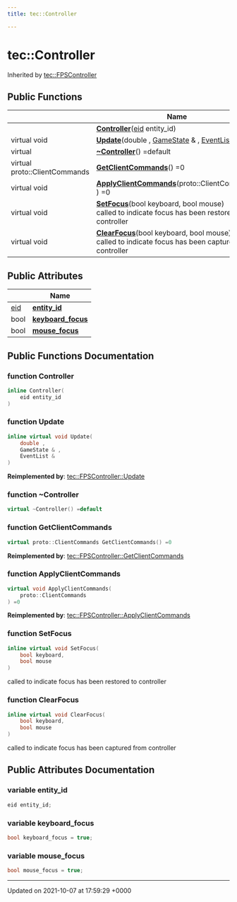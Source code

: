 ```yaml
---
title: tec::Controller

---
```


# tec::Controller





Inherited by [tec::FPSController](/engine/Classes/structtec_1_1_f_p_s_controller/)

## Public Functions

|                | Name           |
| -------------- | -------------- |
| | **[Controller](/engine/Classes/structtec_1_1_controller/#function-controller)**([eid](/engine/Namespaces/namespacetec/#typedef-eid) entity_id) |
| virtual void | **[Update](/engine/Classes/structtec_1_1_controller/#function-update)**(double , [GameState](/engine/Classes/structtec_1_1_game_state/) & , [EventList](/engine/Classes/structtec_1_1_event_list/) & ) |
| virtual | **[~Controller](/engine/Classes/structtec_1_1_controller/#function-~controller)**() =default |
| virtual proto::ClientCommands | **[GetClientCommands](/engine/Classes/structtec_1_1_controller/#function-getclientcommands)**() =0 |
| virtual void | **[ApplyClientCommands](/engine/Classes/structtec_1_1_controller/#function-applyclientcommands)**(proto::ClientCommands ) =0 |
| virtual void | **[SetFocus](/engine/Classes/structtec_1_1_controller/#function-setfocus)**(bool keyboard, bool mouse)<br>called to indicate focus has been restored to controller  |
| virtual void | **[ClearFocus](/engine/Classes/structtec_1_1_controller/#function-clearfocus)**(bool keyboard, bool mouse)<br>called to indicate focus has been captured from controller  |

## Public Attributes

|                | Name           |
| -------------- | -------------- |
| [eid](/engine/Namespaces/namespacetec/#typedef-eid) | **[entity_id](/engine/Classes/structtec_1_1_controller/#variable-entity-id)**  |
| bool | **[keyboard_focus](/engine/Classes/structtec_1_1_controller/#variable-keyboard-focus)**  |
| bool | **[mouse_focus](/engine/Classes/structtec_1_1_controller/#variable-mouse-focus)**  |

## Public Functions Documentation

### function Controller

```cpp
inline Controller(
    eid entity_id
)
```


### function Update

```cpp
inline virtual void Update(
    double ,
    GameState & ,
    EventList & 
)
```


**Reimplemented by**: [tec::FPSController::Update](/engine/Classes/structtec_1_1_f_p_s_controller/#function-update)


### function ~Controller

```cpp
virtual ~Controller() =default
```


### function GetClientCommands

```cpp
virtual proto::ClientCommands GetClientCommands() =0
```


**Reimplemented by**: [tec::FPSController::GetClientCommands](/engine/Classes/structtec_1_1_f_p_s_controller/#function-getclientcommands)


### function ApplyClientCommands

```cpp
virtual void ApplyClientCommands(
    proto::ClientCommands 
) =0
```


**Reimplemented by**: [tec::FPSController::ApplyClientCommands](/engine/Classes/structtec_1_1_f_p_s_controller/#function-applyclientcommands)


### function SetFocus

```cpp
inline virtual void SetFocus(
    bool keyboard,
    bool mouse
)
```

called to indicate focus has been restored to controller 

### function ClearFocus

```cpp
inline virtual void ClearFocus(
    bool keyboard,
    bool mouse
)
```

called to indicate focus has been captured from controller 

## Public Attributes Documentation

### variable entity_id

```cpp
eid entity_id;
```


### variable keyboard_focus

```cpp
bool keyboard_focus = true;
```


### variable mouse_focus

```cpp
bool mouse_focus = true;
```


-------------------------------

Updated on 2021-10-07 at 17:59:29 +0000